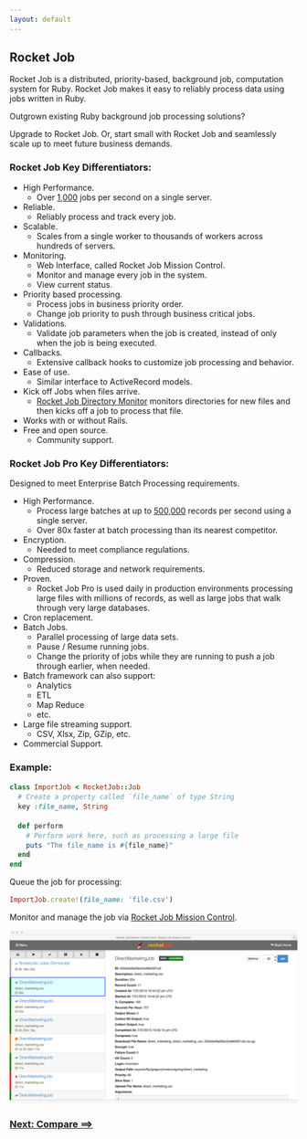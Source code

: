 ```yaml
---
layout: default
---
```

## Rocket Job

Rocket Job is a distributed, priority-based, background job, computation system for Ruby.
Rocket Job makes it easy to reliably process data using jobs written in Ruby.

Outgrown existing Ruby background job processing solutions?

Upgrade to Rocket Job.
Or, start small with Rocket Job and seamlessly scale up to meet future business demands.

### Rocket Job Key Differentiators:

* High Performance.
    * Over [1,000](rj_performance.html) jobs per second on a single server.
* Reliable.
    * Reliably process and track every job.
* Scalable.
    * Scales from a single worker to thousands of workers across hundreds of servers.
* Monitoring.
    * Web Interface, called Rocket Job Mission Control.
    * Monitor and manage every job in the system.
    * View current status.
* Priority based processing.
    * Process jobs in business priority order.
    * Change job priority to push through business critical jobs.
* Validations.
    * Validate job parameters when the job is created, instead of only when the job is being executed.
* Callbacks.
    * Extensive callback hooks to customize job processing and behavior.
* Ease of use.
    * Similar interface to ActiveRecord models.
* Kick off Jobs when files arrive.
    * [Rocket Job Directory Monitor][4] monitors directories for new files and then
      kicks off a job to process that file.
* Works with or without Rails.
* Free and open source.
    * Community support.

### Rocket Job Pro Key Differentiators:

Designed to meet Enterprise Batch Processing requirements.

* High Performance.
    * Process large batches at up to [500,000](rj_pro_performance.html) records per second using a single server.
    * Over 80x faster at batch processing than its nearest competitor.
* Encryption.
    * Needed to meet compliance regulations.
* Compression.
    * Reduced storage and network requirements.
* Proven.
    * Rocket Job Pro is used daily in production environments processing large files with millions of
      records, as well as large jobs that walk through very large databases.
* Cron replacement.
* Batch Jobs.
    * Parallel processing of large data sets.
    * Pause / Resume running jobs.
    * Change the priority of jobs while they are running to push a job through earlier, when needed.
* Batch framework can also support:
    * Analytics
    * ETL
    * Map Reduce
    * etc.
* Large file streaming support.
    * CSV, Xlsx, Zip, GZip, etc.
* Commercial Support.

### Example:

~~~ruby
class ImportJob < RocketJob::Job
  # Create a property called `file_name` of type String
  key :file_name, String

  def perform
    # Perform work here, such as processing a large file
    puts "The file_name is #{file_name}"
  end
end
~~~

Queue the job for processing:

~~~ruby
ImportJob.create!(file_name: 'file.csv')
~~~

Monitor and manage the job via [Rocket Job Mission Control][1].

![Screen shot](images/rjmc_job.png)

### [Next: Compare ==>](compare.html)

[0]: http://rocketjob.io
[1]: mission_control.html
[2]: http://reidmorrison.github.io/semantic_logger
[3]: http://mongodb.org
[4]: dirmon.html
